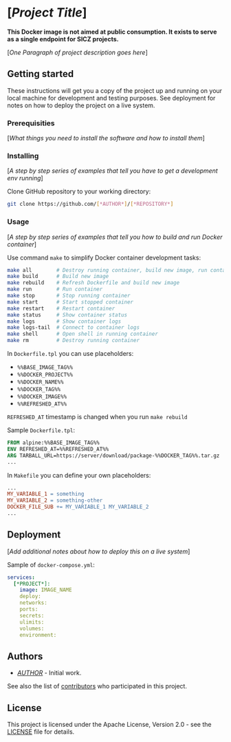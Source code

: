 # [*Project Title*]

**This Docker image is not aimed at public consumption.
It exists to serve as a single endpoint for SICZ projects.**

[*One Paragraph of project description goes here*]

## Getting started

These instructions will get you a copy of the project up and running on your
local machine for development and testing purposes. See deployment for notes
on how to deploy the project on a live system.

### Prerequisities

[*What things you need to install the software and how to install them*]

### Installing

[*A step by step series of examples that tell you have to get a development env running*]

Clone GitHub repository to your working directory:
```bash
git clone https://github.com/[*AUTHOR*]/[*REPOSITORY*]
```

### Usage

[*A step by step series of examples that tell you how to build and run Docker container*]

Use command `make` to simplify Docker container development tasks:
```bash
make all        # Destroy running container, build new image, run container and show logs
make build      # Build new image
make rebuild    # Refresh Dockerfile and build new image
make run        # Run container
make stop       # Stop running container
make start      # Start stopped container
make restart    # Restart container
make status     # Show container status
make logs       # Show container logs
make logs-tail  # Connect to container logs
make shell      # Open shell in running container
make rm         # Destroy running container
```

In `Dockerfile.tpl` you can use placeholders:
- `%%BASE_IMAGE_TAG%%`
- `%%DOCKER_PROJECT%%`
- `%%DOCKER_NAME%%`
- `%%DOCKER_TAG%%`
- `%%DOCKER_IMAGE%%`
- `%%REFRESHED_AT%%`

`REFRESHED_AT` timestamp is changed when you run `make rebuild`

Sample `Dockerfile.tpl`:
```Dockerfile
FROM alpine:%%BASE_IMAGE_TAG%%
ENV REFRESHED_AT=%%REFRESHED_AT%%
ARG TARBALL_URL=https://server/download/package-%%DOCKER_TAG%%.tar.gz
...
```

In `Makefile` you can define your own placeholders:
```Makefile
...
MY_VARIABLE_1 = something
MY_VARIABLE_2 = something-other
DOCKER_FILE_SUB += MY_VARIABLE_1 MY_VARIABLE_2
...
```

## Deployment

[*Add additional notes about how to deploy this on a live system*]

Sample of `docker-compose.yml`:
```yaml
services:
  [*PROJECT*]:
    image: IMAGE_NAME
    deploy:
    networks:
    ports:
    secrets:
    ulimits:
    volumes:
    environment:
```

## Authors

* [*AUTHOR*](https://github.com/[*AUTHOR*]) - Initial work.

See also the list of [contributors](https://github.com/[*AUTHOR*]/[*REPOSITORY*]/contributors)
who participated in this project.

## License

This project is licensed under the Apache License, Version 2.0 - see the
[LICENSE](LICENSE) file for details.

<!---
## Acknowledgments

[*Hat tip to anyone who's code or inspiration was used*]
--->
